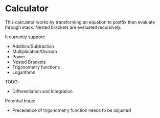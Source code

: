 # Calculator
This calculator works by transforming an equation to postfix then evaluate through stack. Nested brackets are evaluated recursively.

It currently support:
- Addition/Subtraction 
- Multiplication/Division
- Power
- Nested Brackets
- Trigonometry functions
- Logarithmn

TODO:
- Differentiation and Integration

Potential bugs:
- Precedence of trigonometry function needs to be adjusted
